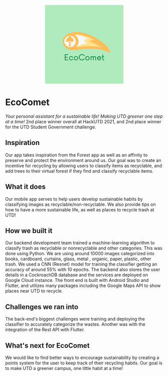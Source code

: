 <p align="center">
<img src="/assets/logo.png" width="250">
  </p>
  
# EcoComet
*Your personal assistant for a sustainable life! Making UTD greener one step at a time!*
2nd place winner overall at HackUTD 2021, and 2nd place winner for the UTD Student Government challenge.

## Inspiration
Our app takes inspiration from the Forest app as well as an affinity to preserve and protect the environment around us. Our goal was to create an incentive for recycling by allowing users to classify items as recyclable, and add trees to their virtual forest if they find and classify recyclable items.

## What it does
Our mobile app serves to help users develop sustainable habits by classifying images as recyclable/non-recyclable. We also provide tips on how to have a more sustainable life, as well as places to recycle trash at UTD!

## How we built it
Our backend development team trained a machine-learning algorithm to classify trash as recyclable or nonrecyclable and other categories. This was done using Python. We are using around 10000 images categorized into books, cardboard, curtains, glass, metal , organic, paper, plastic, other trash. We used a CNN (Resnet) model for training the classifier getting an accuracy of around 55% with 10 epochs. 
The backend also stores the user details in a CockroachDB database and the services are deployed on Google Cloud instance. 
The front end is built with Android Studio and Flutter, and utilizes many packages including the Google Maps API to show places near UTD to recycle. 

## Challenges we ran into
The back-end's biggest challenges were training and deploying the classifier to accurately categorize the wastes. Another was with the integration of the Rest API with Flutter.

## What's next for EcoComet
We would like to find better ways to encourage sustainability by creating a points system for the user to keep track of their recycling habits. Our goal is to make UTD a greener campus, one little habit at a time!
